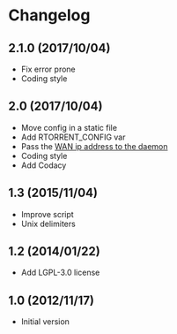# Changelog

## 2.1.0 (2017/10/04)

* Fix error prone
* Coding style

## 2.0 (2017/10/04)

* Move config in a static file
* Add RTORRENT_CONFIG var
* Pass the [WAN ip address to the daemon](https://github.com/rakshasa/rtorrent/wiki/Common-Tasks-in-rTorrent#setting-the-local-ip)
* Coding style
* Add Codacy

## 1.3 (2015/11/04)

* Improve script
* Unix delimiters

## 1.2 (2014/01/22)

* Add LGPL-3.0 license

## 1.0 (2012/11/17)

* Initial version